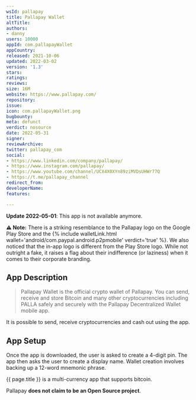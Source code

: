 ```yaml
---
wsId: pallapay
title: Pallapay Wallet
altTitle: 
authors:
- danny
users: 10000
appId: com.pallapayWallet
appCountry: 
released: 2021-10-06
updated: 2022-03-02
version: '1.3'
stars: 
ratings: 
reviews: 
size: 16M
website: https://www.pallapay.com/
repository: 
issue: 
icon: com.pallapayWallet.png
bugbounty: 
meta: defunct
verdict: nosource
date: 2022-05-31
signer: 
reviewArchive: 
twitter: pallapay_com
social:
- https://www.linkedin.com/company/pallapay/
- https://www.instagram.com/pallapay/
- https://www.youtube.com/channel/UCX4X0XYn89ziMVDsUHWr77Q
- https://t.me/pallapay_channel
redirect_from: 
developerName: 
features: 

---
```


**Update 2022-05-01**: This app is not available anymore.

**⚠️ Note:** There is a striking resemblance to the Pallapay logo on the Google Play Store and the {% include walletLink.html wallet='android/com.paypal.android.p2pmobile' verdict='true' %}. We also noticed that the in-app logo is different from the Play Store logo. While not outright a fake, it raises a flag about their indifference (or laziness) when it comes to their corporate branding.

## App Description 

> Pallapay Wallet is the official crypto wallet of Pallapay. You can send, receive and store Bitcoin and many other cryptocurrencies including PALLA safely and securely with the Pallapay Decentralized Wallet mobile app.

It is possible to send, receive cryptocurrencies and cash out using the app. 

## App Setup

Once the app is downloaded, the user is asked to create a 4-digit pin. The app then asks the user to create a display name. Wallet creation involves backing up a 12-word mnemonic phrase. 

{{ page.title }} is a multi-currency app that supports bitcoin. 

Pallapay **does not claim to be an Open Source project**.  
